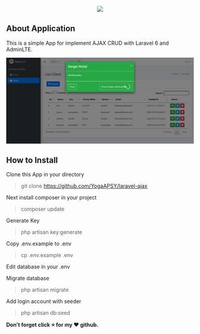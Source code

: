 <p align="center"><img src="https://laravel.com/assets/img/components/logo-laravel.svg"></p>

## About Application

This is a simple App for implement AJAX CRUD with Laravel 6 and AdminLTE.

![alt text](https://raw.githubusercontent.com/YogaAPSY/laravel-ajax/master/Screenshot_70.png)


## How to Install

Clone this App in your directory
> git clone https://github.com/YogaAPSY/laravel-ajax

Next install composer in your project
> composer update

Generate Key
> php artisan key:generate

Copy .env.example to .env
> cp .env.example .env

Edit database in your .env

Migrate database
> php artisan migrate

Add login account with seeder
> php artisan db:seed

**Don't forget click :star: for my :heart: github.**
